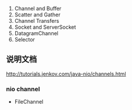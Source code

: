 1. Channel and Buffer
2. Scatter and Gather
3. Channel Transfers
4. Socket and ServerSocket
5. DatagramChannel
6. Selector




##  说明文档
http://tutorials.jenkov.com/java-nio/channels.html

### nio channel 
-   FileChannel


